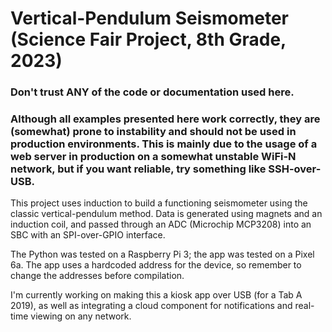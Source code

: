 # Vertical-Pendulum Seismometer (Science Fair Project, 8th Grade, 2023)

### Don't trust ANY of the code or documentation used here.

### Although all examples presented here work correctly, they are (somewhat) prone to instability and should not be used in production environments. This is mainly due to the usage of a web server in production on a somewhat unstable WiFi-N network, but if you want reliable, try something like SSH-over-USB.



This project uses induction to build a functioning seismometer using the classic vertical-pendulum method. Data is generated using magnets and an induction coil, and passed through an ADC (Microchip MCP3208) into an SBC with an SPI-over-GPIO interface.



The Python was tested on a Raspberry Pi 3; the app was tested on a Pixel 6a. The app uses a hardcoded address for the device, so remember to change the addresses before compilation.

I'm currently working on making this a kiosk app over USB (for a Tab A 2019), as well as integrating a cloud component for notifications and real-time viewing on any network.
